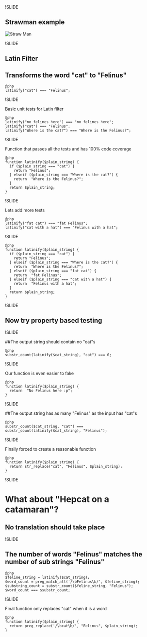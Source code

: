 !SLIDE

## Strawman example
![Straw Man](../../images/straw_man.png)

!SLIDE

## Latin Filter
## Transforms the word "cat" to "Felinus"

    @php
    latinify("cat") === "Felinus";

!SLIDE

Basic unit tests for Latin filter

    @php
    latinify("no felines here") === "no felines here";
    latinify("cat") === "Felinus";
    latinify("Where is the cat?") === "Where is the Felinus?";

!SLIDE

Function that passes all the tests and has 100% code coverage

    @php
    function latinify($plain_string) {
      if ($plain_string === "cat") {
        return "Felinus";
      } elseif ($plain_string === "Where is the cat?") {
        return  "Where is the Felinus?";
      }
      return $plain_string;
    }

!SLIDE

Lets add more tests

    @php
    latinify("fat cat") === "fat Felinus";
    latinify("cat with a hat") === "Felinus with a hat";

!SLIDE

    @php
    function latinify($plain_string) {
      if ($plain_string === "cat") {
        return "Felinus";
      } elseif ($plain_string === "Where is the cat?") {
        return  "Where is the Felinus?";
      } elseif ($plain_string === "fat cat") {
        return  "fat Felinus";
      } elseif ($plain_string === "cat with a hat") {
        return  "Felinus with a hat";
      }
      return $plain_string;
    }

!SLIDE

## Now try property based testing

!SLIDE

##The output string should contain no "cat"s

    @php
    substr_count(latinify($cat_string), "cat") === 0;

!SLIDE

Our function is even easier to fake

    @php
    function latinify($plain_string) {
      return  "No Felinus here :p";
    }

!SLIDE

##The output string has as many "Felinus" as the input has "cat"s

    @php
    substr_count($cat_string, "cat") === substr_count(latinify($cat_string), "Felinus");

!SLIDE

Finally forced to create a reasonable function

    @php
    function latinify($plain_string) {
      return str_replace("cat", "Felinus", $plain_string);
    }

!SLIDE

# What about "Hepcat on a catamaran"?
## No translation should take place

!SLIDE

## The number of words "Felinus" matches the number of sub strings "Felinus"

    @php
    $feline_string = latinify($cat_string);
    $word_count = preg_match_all('/\bFelinus\b/', $feline_string);
    $substring_count = substr_count($feline_string, "Felinus");
    $word_count === $substr_count;

!SLIDE

Final function only replaces "cat" when it is a word

    @php
    function latinify($plain_string) {
      return preg_replace('/\bcat\b/', "Felinus", $plain_string);
    }
